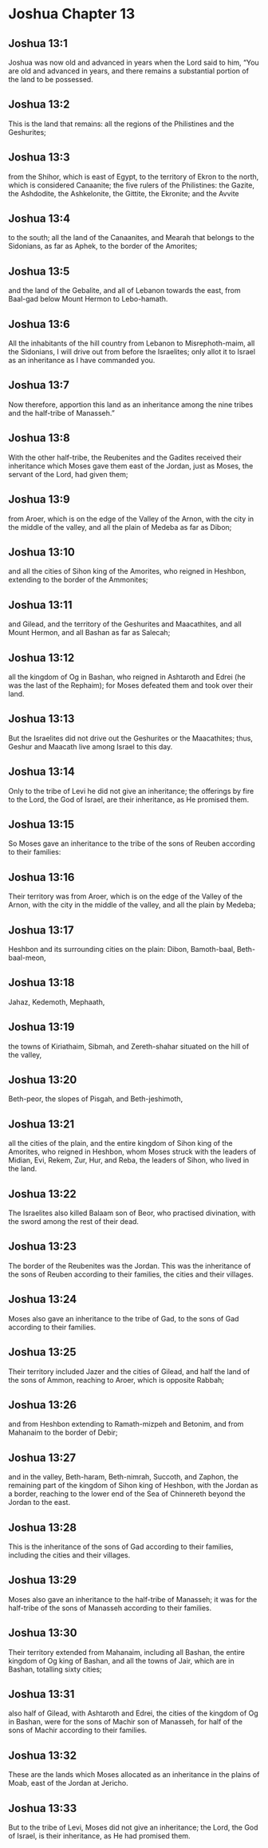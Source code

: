 # Joshua Chapter 13

## Joshua 13:1

Joshua was now old and advanced in years when the Lord said to him, “You are old and advanced in years, and there remains a substantial portion of the land to be possessed.

## Joshua 13:2

This is the land that remains: all the regions of the Philistines and the Geshurites;

## Joshua 13:3

from the Shihor, which is east of Egypt, to the territory of Ekron to the north, which is considered Canaanite; the five rulers of the Philistines: the Gazite, the Ashdodite, the Ashkelonite, the Gittite, the Ekronite; and the Avvite

## Joshua 13:4

to the south; all the land of the Canaanites, and Mearah that belongs to the Sidonians, as far as Aphek, to the border of the Amorites;

## Joshua 13:5

and the land of the Gebalite, and all of Lebanon towards the east, from Baal-gad below Mount Hermon to Lebo-hamath.

## Joshua 13:6

All the inhabitants of the hill country from Lebanon to Misrephoth-maim, all the Sidonians, I will drive out from before the Israelites; only allot it to Israel as an inheritance as I have commanded you.

## Joshua 13:7

Now therefore, apportion this land as an inheritance among the nine tribes and the half-tribe of Manasseh.”

## Joshua 13:8

With the other half-tribe, the Reubenites and the Gadites received their inheritance which Moses gave them east of the Jordan, just as Moses, the servant of the Lord, had given them;

## Joshua 13:9

from Aroer, which is on the edge of the Valley of the Arnon, with the city in the middle of the valley, and all the plain of Medeba as far as Dibon;

## Joshua 13:10

and all the cities of Sihon king of the Amorites, who reigned in Heshbon, extending to the border of the Ammonites;

## Joshua 13:11

and Gilead, and the territory of the Geshurites and Maacathites, and all Mount Hermon, and all Bashan as far as Salecah;

## Joshua 13:12

all the kingdom of Og in Bashan, who reigned in Ashtaroth and Edrei (he was the last of the Rephaim); for Moses defeated them and took over their land.

## Joshua 13:13

But the Israelites did not drive out the Geshurites or the Maacathites; thus, Geshur and Maacath live among Israel to this day.

## Joshua 13:14

Only to the tribe of Levi he did not give an inheritance; the offerings by fire to the Lord, the God of Israel, are their inheritance, as He promised them.

## Joshua 13:15

So Moses gave an inheritance to the tribe of the sons of Reuben according to their families:

## Joshua 13:16

Their territory was from Aroer, which is on the edge of the Valley of the Arnon, with the city in the middle of the valley, and all the plain by Medeba;

## Joshua 13:17

Heshbon and its surrounding cities on the plain: Dibon, Bamoth-baal, Beth-baal-meon,

## Joshua 13:18

Jahaz, Kedemoth, Mephaath,

## Joshua 13:19

the towns of Kiriathaim, Sibmah, and Zereth-shahar situated on the hill of the valley,

## Joshua 13:20

Beth-peor, the slopes of Pisgah, and Beth-jeshimoth,

## Joshua 13:21

all the cities of the plain, and the entire kingdom of Sihon king of the Amorites, who reigned in Heshbon, whom Moses struck with the leaders of Midian, Evi, Rekem, Zur, Hur, and Reba, the leaders of Sihon, who lived in the land.

## Joshua 13:22

The Israelites also killed Balaam son of Beor, who practised divination, with the sword among the rest of their dead.

## Joshua 13:23

The border of the Reubenites was the Jordan. This was the inheritance of the sons of Reuben according to their families, the cities and their villages.

## Joshua 13:24

Moses also gave an inheritance to the tribe of Gad, to the sons of Gad according to their families.

## Joshua 13:25

Their territory included Jazer and the cities of Gilead, and half the land of the sons of Ammon, reaching to Aroer, which is opposite Rabbah;

## Joshua 13:26

and from Heshbon extending to Ramath-mizpeh and Betonim, and from Mahanaim to the border of Debir;

## Joshua 13:27

and in the valley, Beth-haram, Beth-nimrah, Succoth, and Zaphon, the remaining part of the kingdom of Sihon king of Heshbon, with the Jordan as a border, reaching to the lower end of the Sea of Chinnereth beyond the Jordan to the east.

## Joshua 13:28

This is the inheritance of the sons of Gad according to their families, including the cities and their villages.

## Joshua 13:29

Moses also gave an inheritance to the half-tribe of Manasseh; it was for the half-tribe of the sons of Manasseh according to their families.

## Joshua 13:30

Their territory extended from Mahanaim, including all Bashan, the entire kingdom of Og king of Bashan, and all the towns of Jair, which are in Bashan, totalling sixty cities;

## Joshua 13:31

also half of Gilead, with Ashtaroth and Edrei, the cities of the kingdom of Og in Bashan, were for the sons of Machir son of Manasseh, for half of the sons of Machir according to their families.

## Joshua 13:32

These are the lands which Moses allocated as an inheritance in the plains of Moab, east of the Jordan at Jericho.

## Joshua 13:33

But to the tribe of Levi, Moses did not give an inheritance; the Lord, the God of Israel, is their inheritance, as He had promised them.
